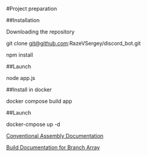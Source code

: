 #Project preparation

##Installation

Downloading the repository

git clone git@github.com:RazeVSergey/discord_bot.git

npm install

##Launch

node app.js

##Install in docker

docker compose build app

##Launch

docker-cmpose up -d


[Conventional Assembly Documentation](#./docs/update.md)

[Build Documentation for Branch Array](#./docs/update_array.md)
